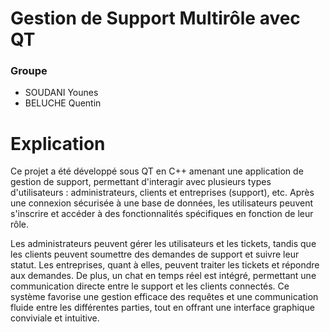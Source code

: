 # Gestion de Support Multirôle avec QT

### Groupe
- SOUDANI Younes
- BELUCHE Quentin

# Explication
Ce projet a été développé sous QT en C++ amenant une application de gestion de support, permettant d'interagir avec plusieurs types d'utilisateurs : administrateurs, clients et entreprises (support), etc. Après une connexion sécurisée à une base de données, les utilisateurs peuvent s'inscrire et accéder à des fonctionnalités spécifiques en fonction de leur rôle.

Les administrateurs peuvent gérer les utilisateurs et les tickets, tandis que les clients peuvent soumettre des demandes de support et suivre leur statut. Les entreprises, quant à elles, peuvent traiter les tickets et répondre aux demandes. De plus, un chat en temps réel est intégré, permettant une communication directe entre le support et les clients connectés. Ce système favorise une gestion efficace des requêtes et une communication fluide entre les différentes parties, tout en offrant une interface graphique conviviale et intuitive.
